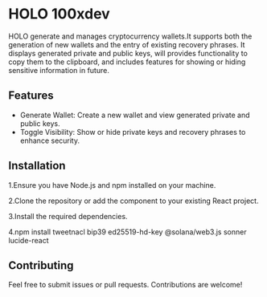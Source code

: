 # HOLO 100xdev

HOLO generate and manages cryptocurrency wallets.It supports both the generation of new wallets and the entry of existing recovery phrases. It displays generated private and public keys, will provides functionality to copy them to the clipboard, and includes features for showing or hiding sensitive information in future.

## Features
- Generate Wallet: Create a new wallet and view generated private and public keys.
- Toggle Visibility: Show or hide private keys and recovery phrases to enhance security.
## Installation
1.Ensure you have Node.js and npm installed on your machine.

2.Clone the repository or add the component to your existing React project.

3.Install the required dependencies.

4.npm install tweetnacl bip39 ed25519-hd-key @solana/web3.js sonner lucide-react

## Contributing

Feel free to submit issues or pull requests. Contributions are welcome!
